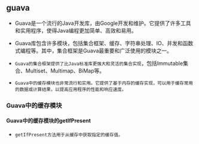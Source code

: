 ## guava
* Guava是一个流行的Java开发库，由Google开发和维护。它提供了许多工具和实用程序，使得Java编程更加简单、高效和易用。
* Guava库包含许多模块，包括集合框架、缓存、字符串处理、IO、并发和函数式编程等。其中，集合框架是Guava最重要和广泛使用的模块之一。
* `Guava的集合框架提供了比Java标准库更强大和灵活的集合实现`，包括Immutable集合、Multiset、Multimap、BiMap等。

* `Guava中的缓存模块也非常流行和实用。它提供了基于内存的缓存实现，可以用于缓存常用的数据或计算结果，以提高应用程序的性能和响应速度。`


### Guava中的缓存模块

#### Guava中的缓存模块的getIfPresent
* `getIfPresent方法用于从缓存中获取指定的缓存值。`


